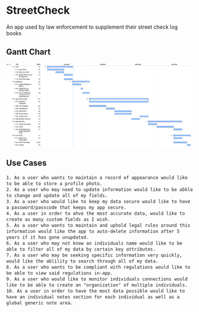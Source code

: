 # StreetCheck
An app used by law enforcement to supplement their street check log books

## Gantt Chart
![alt text](images/streetCheckGantt.png)

## Use Cases
	1. As a user who wants to maintain a record of appearance would like to be able to store a profile photo.
	2. As a user who may need to update information would like to be abkle to change and update all of my fields.
	3. As a user who would like to keep my data secure would like to have a password/passcode that keeps my app secure.
	4. As a user in order to ahve the most accurate data, would like to create as many custom fields as I wish.
	5. As a user who wants to maintain and uphold legal rules around this information would like the app to auto-delete information after 5 years if it has gone unupdated.
	6. As a user who may not know an individuals name would like to be able to filter all of my data by certain key attributes.
	7. As a user who may be seeking specific information very quickly, would like the ablility to search through all of my data.
	8. As a user who wants to be compliant with regulations would like to be able to view said regulations in-app.
	9. As a user who would like to monitor individuals connections would like to be able to create an "organization" of multiple individuals.
	10. As a user in order to have the most data possible would like to have an individual notes section for each individual as well as a global generic note area.
